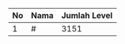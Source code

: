 | No | Nama            | Jumlah Level |
|----|-----------------|--------------|
| 1  | #    |    3151        |
